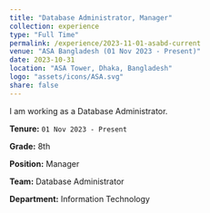 ```yaml
---
title: "Database Administrator, Manager"
collection: experience
type: "Full Time"
permalink: /experience/2023-11-01-asabd-current
venue: "ASA Bangladesh (01 Nov 2023 - Present)"
date: 2023-10-31
location: "ASA Tower, Dhaka, Bangladesh"
logo: "assets/icons/ASA.svg"
share: false
---
```


I am working as a Database Administrator.

**Tenure:** `01 Nov 2023 - Present`

**Grade:** 8th

**Position:** Manager

**Team:** Database Administrator

**Department:** Information Technology

